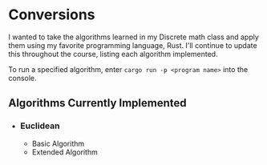 # Conversions

I wanted to take the algorithms learned in my Discrete math class and apply them using my favorite programming language, Rust. I'll continue to update this throughout the course, listing each algorithm implemented.

To run a specified algorithm, enter `cargo run -p <program name>` into the console.

## Algorithms Currently Implemented

- ### Euclidean
  - Basic Algorithm
  - Extended Algorithm
